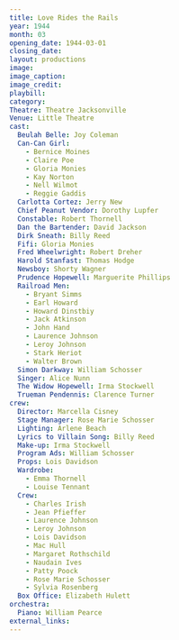 ```yaml
---
title: Love Rides the Rails
year: 1944
month: 03
opening_date: 1944-03-01
closing_date:
layout: productions
image:
image_caption:
image_credit:
playbill: 
category: 
Theatre: Theatre Jacksonville
Venue: Little Theatre
cast:
  Beulah Belle: Joy Coleman
  Can-Can Girl:
    - Bernice Moines
    - Claire Poe
    - Gloria Monies
    - Kay Norton
    - Nell Wilmot
    - Reggie Gaddis
  Carlotta Cortez: Jerry New
  Chief Peanut Vendor: Dorothy Lupfer
  Constable: Robert Thornell
  Dan the Bartender: David Jackson
  Dirk Sneath: Billy Reed
  Fifi: Gloria Monies
  Fred Wheelwright: Robert Dreher
  Harold Stanfast: Thomas Hodge
  Newsboy: Shorty Wagner
  Prudence Hopewell: Marguerite Phillips
  Railroad Men:
    - Bryant Simms
    - Earl Howard
    - Howard Dinstbiy
    - Jack Atkinson
    - John Hand
    - Laurence Johnson
    - Leroy Johnson
    - Stark Heriot
    - Walter Brown
  Simon Darkway: William Schosser
  Singer: Alice Nunn
  The Widow Hopewell: Irma Stockwell
  Trueman Pendennis: Clarence Turner
crew:
  Director: Marcella Cisney
  Stage Manager: Rose Marie Schosser
  Lighting: Arlene Beach
  Lyrics to Villain Song: Billy Reed
  Make-up: Irma Stockwell
  Program Ads: William Schosser
  Props: Lois Davidson
  Wardrobe: 
    - Emma Thornell
    - Louise Tennant
  Crew:
    - Charles Irish
    - Jean Pfieffer
    - Laurence Johnson
    - Leroy Johnson
    - Lois Davidson
    - Mac Hull
    - Margaret Rothschild
    - Naudain Ives
    - Patty Poock
    - Rose Marie Schosser
    - Sylvia Rosenberg
  Box Office: Elizabeth Hulett
orchestra:
  Piano: William Pearce
external_links:
---
```

